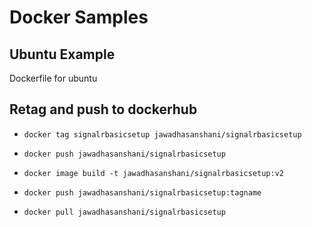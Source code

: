 # Docker Samples

## Ubuntu Example
Dockerfile for ubuntu


## Retag and push to dockerhub
- `docker tag signalrbasicsetup jawadhasanshani/signalrbasicsetup`
- `docker push jawadhasanshani/signalrbasicsetup`

- `docker image build -t jawadhasanshani/signalrbasicsetup:v2`

- `docker push jawadhasanshani/signalrbasicsetup:tagname`
- `docker pull jawadhasanshani/signalrbasicsetup`
